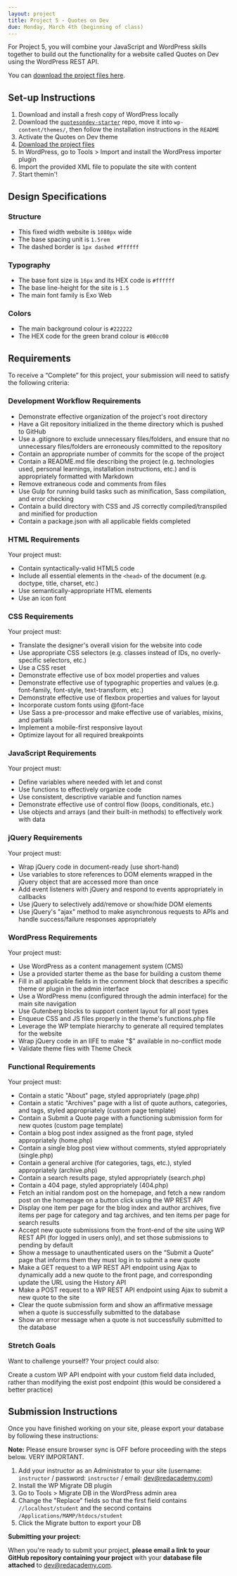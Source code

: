```yaml
---
layout: project
title: Project 5 - Quotes on Dev
due: Monday, March 4th (beginning of class)
---
```


For Project 5, you will combine your JavaScript and WordPress skills together to build out the functionality for a website called Quotes on Dev using the WordPress REST API.

You can [download the project files here](https://s3-us-west-2.amazonaws.com/red-wdp/project-files/project-05.zip).

## Set-up Instructions

1.  Download and install a fresh copy of WordPress locally
2.  Download the [`quotesondev-starter`](https://github.com/redacademy/quotesondev-starter) repo, move it into `wp-content/themes/`, then follow the installation instructions in the `README`
3.  Activate the Quotes on Dev theme
4.  [Download the project files](https://s3-us-west-2.amazonaws.com/red-wdp/project-files/project-05.zip)
5.  In WordPress, go to Tools > Import and install the WordPress importer plugin
6.  Import the provided XML file to populate the site with content
7.  Start themin'!

## Design Specifications

### Structure

- This fixed width website is `1080px` wide
- The base spacing unit is `1.5rem`
- The dashed border is `1px dashed #ffffff`

### Typography

- The base font size is `16px` and its HEX code is `#ffffff`
- The base line-height for the site is `1.5`
- The main font family is Exo Web

### Colors

- The main background colour is `#222222`
- The HEX code for the green brand colour is `#00cc00`

## Requirements

To receive a “Complete” for this project, your submission will need to satisfy the following criteria:

### Development Workflow Requirements

- Demonstrate effective organization of the project's root directory
- Have a Git repository initialized in the theme directory which is pushed to GitHub
- Use a .gitignore to exclude unnecessary files/folders, and ensure that no unnecessary files/folders are erroneously committed to the repository
- Contain an appropriate number of commits for the scope of the project
- Contain a README.md file describing the project (e.g. technologies used, personal learnings, installation instructions, etc.) and is appropriately formatted with Markdown
- Remove extraneous code and comments from files
- Use Gulp for running build tasks such as minification, Sass compilation, and error checking
- Contain a build directory with CSS and JS correctly compiled/transpiled and minified for production
- Contain a package.json with all applicable fields completed

### HTML Requirements

Your project must:

- Contain syntactically-valid HTML5 code
- Include all essential elements in the `<head>` of the document (e.g. doctype, title, charset, etc.)
- Use semantically-appropriate HTML elements
- Use an icon font

### CSS Requirements

Your project must:

- Translate the designer's overall vision for the website into code
- Use appropriate CSS selectors (e.g. classes instead of IDs, no overly-specific selectors, etc.)
- Use a CSS reset
- Demonstrate effective use of box model properties and values
- Demonstrate effective use of typographic properties and values (e.g. font-family, font-style, text-transform, etc.)
- Demonstrate effective use of flexbox properties and values for layout
- Incorporate custom fonts using @font-face
- Use Sass a pre-processor and make effective use of variables, mixins, and partials
- Implement a mobile-first responsive layout
- Optimize layout for all required breakpoints

### JavaScript Requirements

Your project must:

- Define variables where needed with let and const
- Use functions to effectively organize code
- Use consistent, descriptive variable and function names
- Demonstrate effective use of control flow (loops, conditionals, etc.)
- Use objects and arrays (and their built-in methods) to effectively work with data

### jQuery Requirements

Your project must:

- Wrap jQuery code in document-ready (use short-hand)
- Use variables to store references to DOM elements wrapped in the jQuery object that are accessed more than once
- Add event listeners with jQuery and respond to events appropriately in callbacks
- Use jQuery to selectively add/remove or show/hide DOM elements
- Use jQuery's "ajax" method to make asynchronous requests to APIs and handle success/failure responses appropriately

### WordPress Requirements

Your project must:

- Use WordPress as a content management system (CMS)
- Use a provided starter theme as the base for building a custom theme
- Fill in all applicable fields in the comment block that describes a specific theme or plugin in the admin interface
- Use a WordPress menu (configured through the admin interface) for the main site navigation
- Use Gutenberg blocks to support content layout for all post types
- Enqueue CSS and JS files properly in the theme's functions.php file
- Leverage the WP template hierarchy to generate all required templates for the website
- Wrap jQuery code in an IIFE to make "\$" available in no-conflict mode
- Validate theme files with Theme Check

### Functional Requirements

Your project must:

- Contain a static "About" page, styled appropriately (page.php)
- Contain a static "Archives" page with a list of quote authors, categories, and tags, styled appropriately (custom page template)
- Contain a Submit a Quote page with a functioning submission form for new quotes (custom page template)
- Contain a blog post index assigned as the front page, styled appropriately (home.php)
- Contain a single blog post view without comments, styled appropriately (single.php)
- Contain a general archive (for categories, tags, etc.), styled appropriately (archive.php)
- Contain a search results page, styled appropriately (search.php)
- Contain a 404 page, styled appropriately (404.php)
- Fetch an initial random post on the homepage, and fetch a new random post on the homepage on a button click using the WP REST API
- Display one item per page for the blog index and author archives, five items per page for category and tag archives, and ten items per page for search results
- Accept new quote submissions from the front-end of the site using WP REST API (for logged in users only), and set those submissions to pending by default
- Show a message to unauthenticated users on the “Submit a Quote” page that informs them they must log in to submit a new quote
- Make a GET request to a WP REST API endpoint using Ajax to dynamically add a new quote to the front page, and corresponding update the URL using the History API
- Make a POST request to a WP REST API endpoint using Ajax to submit a new quote to the site
- Clear the quote submission form and show an affirmative message when a quote is successfully submitted to the database
- Show an error message when a quote is not successfully submitted to the database

### Stretch Goals

Want to challenge yourself? Your project could also:

Create a custom WP API endpoint with your custom field data included, rather than modifying the exist post endpoint (this would be considered a better practice)

## Submission Instructions

Once you have finished working on your site, please export your database by following these instructions:

**Note:** Please ensure browser sync is OFF before proceeding with the steps below. VERY IMPORTANT.

1.  Add your instructor as an Administrator to your site (username: `instructor` / password: `instructor` / email: dev@redacademy.com)
2.  Install the WP Migrate DB plugin
3.  Go to Tools > Migrate DB in the WordPress admin area
4.  Change the "Replace" fields so that the first field contains `//localhost/student` and the second contains `/Applications/MAMP/htdocs/student`
5.  Click the Migrate button to export your DB

**Submitting your project:**

When you're ready to submit your project, **please email a link to your GitHub repository containing your project** with your **database file attached** to dev@redacademy.com.
